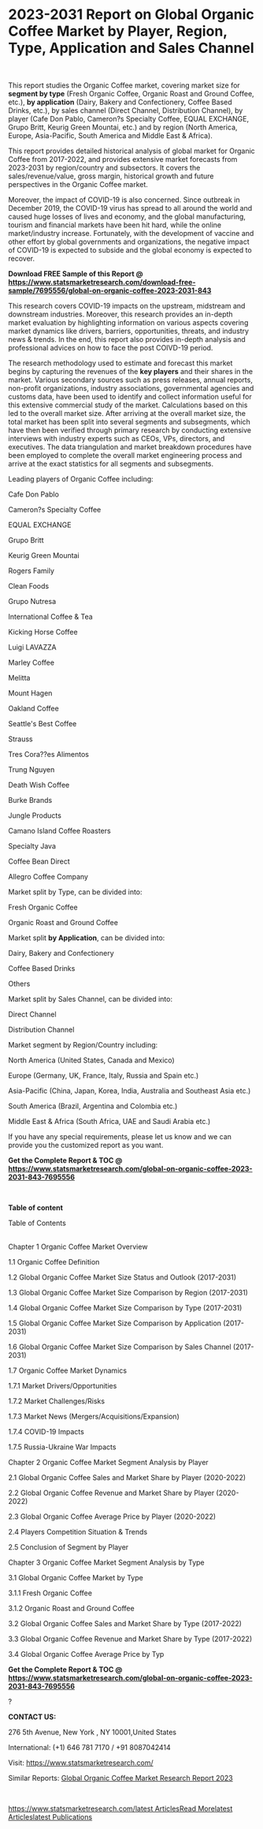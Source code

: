 <h1>2023-2031 Report on Global Organic Coffee Market by Player, Region, Type, Application and Sales Channel</h1><br/><p>This report studies the Organic Coffee market, covering market size for <strong>segment by type</strong> (Fresh Organic Coffee, Organic Roast and Ground Coffee, etc.), <strong>by application</strong> (Dairy, Bakery and Confectionery, Coffee Based Drinks, etc.), by sales channel (Direct Channel, Distribution Channel), by player (Cafe Don Pablo, Cameron?s Specialty Coffee, EQUAL EXCHANGE, Grupo Britt, Keurig Green Mountai, etc.) and by region (North America, Europe, Asia-Pacific, South America and Middle East & Africa).</p>
 
 
 
 <p>This report provides detailed historical analysis of global market for Organic Coffee from 2017-2022, and provides extensive market forecasts from 2023-2031 by region/country and subsectors. It covers the sales/revenue/value, gross margin, historical growth and future perspectives in the Organic Coffee market.</p>
 
 
 
 <p>Moreover, the impact of COVID-19 is also concerned. Since outbreak in December 2019, the COVID-19 virus has spread to all around the world and caused huge losses of lives and economy, and the global manufacturing, tourism and financial markets have been hit hard, while the online market/industry increase. Fortunately, with the development of vaccine and other effort by global governments and organizations, the negative impact of COVID-19 is expected to subside and the global economy is expected to recover.</p>
 
 
 
 <p><strong>Download FREE Sample of this Report @ <a href="https://www.statsmarketresearch.com/download-free-sample/7695556/global-on-organic-coffee-2023-2031-843">https://www.statsmarketresearch.com/download-free-sample/7695556/global-on-organic-coffee-2023-2031-843</a></strong></p>
 
 
 
 <p>This research covers COVID-19 impacts on the upstream, midstream and downstream industries. Moreover, this research provides an in-depth market evaluation by highlighting information on various aspects covering market dynamics like drivers, barriers, opportunities, threats, and industry news & trends. In the end, this report also provides in-depth analysis and professional advices on how to face the post COIVD-19 period.</p>
 
 
 
 <p>The research methodology used to estimate and forecast this market begins by capturing the revenues of the <strong>key players</strong> and their shares in the market. Various secondary sources such as press releases, annual reports, non-profit organizations, industry associations, governmental agencies and customs data, have been used to identify and collect information useful for this extensive commercial study of the market. Calculations based on this led to the overall market size. After arriving at the overall market size, the total market has been split into several segments and subsegments, which have then been verified through primary research by conducting extensive interviews with industry experts such as CEOs, VPs, directors, and executives. The data triangulation and market breakdown procedures have been employed to complete the overall market engineering process and arrive at the exact statistics for all segments and subsegments.</p>
 
 
 
 <p>Leading players of Organic Coffee including:</p>
 
 
 
 <p>Cafe Don Pablo</p>
 
 
 
 <p>Cameron?s Specialty Coffee</p>
 
 
 
 <p>EQUAL EXCHANGE</p>
 
 
 
 <p>Grupo Britt</p>
 
 
 
 <p>Keurig Green Mountai</p>
 
 
 
 <p>Rogers Family</p>
 
 
 
 <p>Clean Foods</p>
 
 
 
 <p>Grupo Nutresa</p>
 
 
 
 <p>International Coffee & Tea</p>
 
 
 
 <p>Kicking Horse Coffee</p>
 
 
 
 <p>Luigi LAVAZZA</p>
 
 
 
 <p>Marley Coffee</p>
 
 
 
 <p>Melitta</p>
 
 
 
 <p>Mount Hagen</p>
 
 
 
 <p>Oakland Coffee</p>
 
 
 
 <p>Seattle&#39;s Best Coffee</p>
 
 
 
 <p>Strauss</p>
 
 
 
 <p>Tres Cora??es Alimentos</p>
 
 
 
 <p>Trung Nguyen</p>
 
 
 
 <p>Death Wish Coffee</p>
 
 
 
 <p>Burke Brands</p>
 
 
 
 <p>Jungle Products</p>
 
 
 
 <p>Camano Island Coffee Roasters</p>
 
 
 
 <p>Specialty Java</p>
 
 
 
 <p>Coffee Bean Direct</p>
 
 
 
 <p>Allegro Coffee Company</p>
 
 
 
 <p>Market split by Type, can be divided into:</p>
 
 
 
 <p>Fresh Organic Coffee</p>
 
 
 
 <p>Organic Roast and Ground Coffee</p>
 
 
 
 <p>Market split <strong>by Application</strong>, can be divided into:</p>
 
 
 
 <p>Dairy, Bakery and Confectionery</p>
 
 
 
 <p>Coffee Based Drinks</p>
 
 
 
 <p>Others</p>
 
 
 
 <p>Market split by Sales Channel, can be divided into:</p>
 
 
 
 <p>Direct Channel</p>
 
 
 
 <p>Distribution Channel</p>
 
 
 
 <p>Market segment by Region/Country including:</p>
 
 
 
 <p>North America (United States, Canada and Mexico)</p>
 
 
 
 <p>Europe (Germany, UK, France, Italy, Russia and Spain etc.)</p>
 
 
 
 <p>Asia-Pacific (China, Japan, Korea, India, Australia and Southeast Asia etc.)</p>
 
 
 
 <p>South America (Brazil, Argentina and Colombia etc.)</p>
 
 
 
 <p>Middle East & Africa (South Africa, UAE and Saudi Arabia etc.)</p>
 
 
 
 <p>If you have any special requirements, please let us know and we can provide you the customized report as you want.</p>
 
 
 
 <div><b>Get the Complete Report & TOC @ <a href="https://www.statsmarketresearch.com/global-on-organic-coffee-2023-2031-843-7695556">https://www.statsmarketresearch.com/global-on-organic-coffee-2023-2031-843-7695556</a></b></div>
 
 
 
 <p><br />
 
 <b>Table of content</b></p>
 
 
 
 <p>Table of Contents<br />
 
 <br />
 
 Chapter 1 Organic Coffee Market Overview<br />
 
 1.1 Organic Coffee Definition<br />
 
 1.2 Global Organic Coffee Market Size Status and Outlook (2017-2031)<br />
 
 1.3 Global Organic Coffee Market Size Comparison by Region (2017-2031)<br />
 
 1.4 Global Organic Coffee Market Size Comparison by Type (2017-2031)<br />
 
 1.5 Global Organic Coffee Market Size Comparison by Application (2017-2031)<br />
 
 1.6 Global Organic Coffee Market Size Comparison by Sales Channel (2017-2031)<br />
 
 1.7 Organic Coffee Market Dynamics<br />
 
 1.7.1 Market Drivers/Opportunities<br />
 
 1.7.2 Market Challenges/Risks<br />
 
 1.7.3 Market News (Mergers/Acquisitions/Expansion)<br />
 
 1.7.4 COVID-19 Impacts<br />
 
 1.7.5 Russia-Ukraine War Impacts<br />
 
 Chapter 2 Organic Coffee Market Segment Analysis by Player<br />
 
 2.1 Global Organic Coffee Sales and Market Share by Player (2020-2022)<br />
 
 2.2 Global Organic Coffee Revenue and Market Share by Player (2020-2022)<br />
 
 2.3 Global Organic Coffee Average Price by Player (2020-2022)<br />
 
 2.4 Players Competition Situation & Trends<br />
 
 2.5 Conclusion of Segment by Player<br />
 
 Chapter 3 Organic Coffee Market Segment Analysis by Type<br />
 
 3.1 Global Organic Coffee Market by Type<br />
 
 3.1.1 Fresh Organic Coffee<br />
 
 3.1.2 Organic Roast and Ground Coffee<br />
 
 3.2 Global Organic Coffee Sales and Market Share by Type (2017-2022)<br />
 
 3.3 Global Organic Coffee Revenue and Market Share by Type (2017-2022)<br />
 
 3.4 Global Organic Coffee Average Price by Typ</p>
 
 
 
 <div><b>Get the Complete Report & TOC @ <a href="https://www.statsmarketresearch.com/global-on-organic-coffee-2023-2031-843-7695556">https://www.statsmarketresearch.com/global-on-organic-coffee-2023-2031-843-7695556</a></b></div>
 
 
 
 <p>? </p>
 
 
 
 <p><b>CONTACT US:</b><br />
 
 276 5th Avenue, New York , NY 10001,United States<br />
 
 International: (+1) 646 781 7170 / +91 8087042414<br />
 
 Visit: <a href="https://www.statsmarketresearch.com/">https://www.statsmarketresearch.com/</a><br />
 
 Similar Reports: <a href="https://www.statsmarketresearch.com/global-on-organic-coffee-2023-2031-843-7695556">Global Organic Coffee Market Research Report 2023</a><br />
 
 <br />
 
 <a href="https://gyeongbokgung.com">https://www.statsmarketresearch.com/</a><a href="https://hallyeomaritime.com">latest Articles</a><a href="https://jingwansa.com">Read More</a><a href="https://nguoiviet.jp/">latest Articles</a><a href="https://www.intelmarketresearch.com/">latest Publications</a></p>